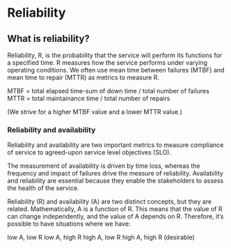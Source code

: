# Reliability

## What is reliability?

Reliability, R, is the probability that the service will perform its functions for a specified time. R measures how the service performs under varying operating conditions.
We often use mean time between failures (MTBF) and mean time to repair (MTTR) as metrics to measure R.

MTBF = total elapsed time-sum of down time / total number of failures
MTTR = total maintainance time / total number of repairs

(We strive for a higher MTBF value and a lower MTTR value.)

### Reliability and availability

Reliability and availability are two important metrics to measure compliance of service to agreed-upon service level objectives (SLO).

The measurement of availability is driven by time loss, whereas the frequency and impact of failures drive the measure of reliability. Availability and reliability are essential because they enable the stakeholders to assess the health of the service.

Reliability (R) and availability (A) are two distinct concepts, but they are related. Mathematically, A is a function of R. This means that the value of R can change independently, and the value of A depends on R. Therefore, it’s possible to have situations where we have:

low A, low R
low A, high R
high A, low R
high A, high R (desirable)
